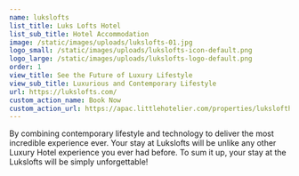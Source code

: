 ```yaml
---
name: lukslofts
list_title: Luks Lofts Hotel
list_sub_title: Hotel Accommodation
image: /static/images/uploads/lukslofts-01.jpg
logo_small: /static/images/uploads/lukslofts-icon-default.png
logo_large: /static/images/uploads/lukslofts-logo-default.png
order: 1
view_title: See the Future of Luxury Lifestyle
view_sub_title: Luxurious and Contemporary Lifestyle
url: https://lukslofts.com/
custom_action_name: Book Now
custom_action_url: https://apac.littlehotelier.com/properties/lukslofthoteldirect
---
```

By combining contemporary lifestyle and technology to deliver the most incredible experience ever. Your stay at Lukslofts will be unlike any other Luxury Hotel experience you ever had before. To sum it up, your stay at the Lukslofts will be simply unforgettable!
